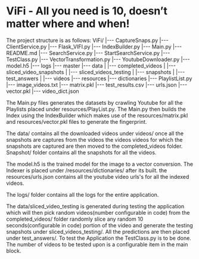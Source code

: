 ﻿# ViFi - All you need is 10, doesn’t matter where and when!


The project structure is as follows:
ViFi/
|--- CaptureSnaps.py
|--- ClientService.py
|--- Flask_VIFI.py
|--- IndexBuilder.py
|--- Main.py
|--- README.md
|--- SearchService.py
|--- StartSearchService.py
|--- TestClass.py
|--- VectorTransformation.py
|--- YoutubeDownloader.py
|--- model.h5
|--- logs
|--- master
|--- data
|   |--- completed_videos
|   |--- sliced_video_snapshots
|   |--- sliced_videos_testing
|   |--- snapshots
|   |--- test_answers
|   |--- videos
|--- resources
   |--- dictionaries
   |--- PlaylistList.py
   |--- image_videos.txt
   |--- matrix.pkl
   |--- test_results.csv
   |--- urls.json
   |--- vector.pkl
   |--- video_dict.json

The Main.py files generates the datasets by crawling Youtube for all the Playlists placed under resources/PlayList.py. The Main.py then builds the Index using the IndexBuilder which makes use of the resources/matrix.pkl and resources/vector.pkl files to generate the fingerprint.

The data/ contains all the downloaded videos under videos/ once all the snapshots are captures from the videos the videos videos for which the snapshots are captured are then moved to the completed_videos folder. Snapshot/ folder contains all the snapshots for all the videos.

The model.h5 is the trained model for the image to a vector conversion. The Indexer is placed under /resources/dictionaries/ after its built. the resources/urls.json contains all the youtube video urls's for all the indexed videos. 

The logs/ folder contains all the logs for the entire application.

The data/sliced_video_testing is generated during testing the application which will then pick random videos(number configurable in code) from the completed_videos/ folder randomly slice any random 10 seconds(configurable in code) portion of the video and generate the testing snapshots under sliced_videos_testing/. All the predictions are then placed under test_answers/. To test the Application the TestClass.py  is to be done. The number of videos to be tested upon is a configurable item in the main block.
